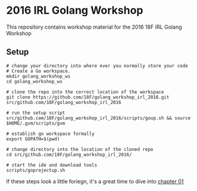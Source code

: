 # 2016 IRL Golang Workshop

This repository contains workshop material for the 2016 18F IRL Golang Workshop

## Setup
```
# change your directory into where ever you normally store your code
# Create a Go workspace.
mkdir golang_workshop_ws
cd golang_workshop_ws

# clone the repo into the correct location of the workspace
git clone https://github.com/18F/golang_workshop_irl_2016.git src/github.com/18F/golang_workshop_irl_2016

# run the setup script
src/github.com/18F/golang_workshop_irl_2016/scripts/goup.sh && source $HOME/.gvm/scripts/gvm

# establish go workspace formally
export GOPATH=$(pwd)

# change directory into the location of the cloned repo
cd src/github.com/18F/golang_workshop_irl_2016/

# start the ide and download tools
scripts/goprojectup.sh
```

If these steps look a little foriegn, it's a great time to dive into [chapter 01](chapters/ch01/README.md)
